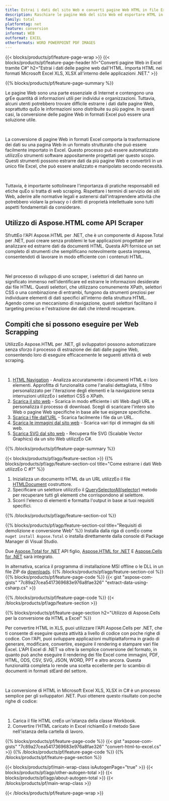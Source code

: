 ```yaml
---
title: Estrai i dati del sito Web e converti pagine Web HTML in file Excel utilizzEo C #
description: Raschiare le pagine Web del sito Web ed esportare HTML in documenti Microsoft Excel. Sviluppa applicazioni .NET per raschiare i dati dei siti Web nei formati XLS e XLSX.
family: total
platformtag: net
feature: conversion
informat: WEB
outformat: EXCEL
otherformats: WORD POWERPOINT PDF IMAGES
---
```

{{< blocks/products/pf/feature-page-wrap >}}
{{< blocks/products/pf/feature-page-header h1="Converti pagine Web in Excel tramite C#" h2="Estrai i dati delle pagine web dall'HTML. Importa HTML nei formati Microsoft Excel XLS, XLSX all'interno delle applicazioni .NET." >}}

{{% blocks/products/pf/feature-page-summary %}}

<p>Le pagine Web sono una parte essenziale di Internet e contengono una grEe quantità di informazioni utili per individui e organizzazioni. Tuttavia, alcuni utenti potrebbero trovare difficile estrarre i dati dalle pagine Web, soprattutto quEo le informazioni sono distribuite su più pagine. In questi casi, la conversione delle pagine Web in formati Excel può essere una soluzione utile.</p><br />
<p>La conversione di pagine Web in formati Excel comporta la trasformazione dei dati su una pagina Web in un formato strutturato che può essere facilmente importato in Excel. Questo processo può essere automatizzato utilizzEo strumenti software appositamente progettati per questo scopo. Questi strumenti possono estrarre dati da più pagine Web e convertirli in un unico file Excel, che può essere analizzato e manipolato secondo necessità.</p><br />

<p>Tuttavia, è importante sottolineare l'importanza di pratiche responsabili ed etiche quEo si tratta di web scraping. Rispettare i termini di servizio dei siti Web, aderire alle normative legali e astenersi dall'intraprendere attività che potrebbero violare la privacy o i diritti di proprietà intellettuale sono tutti aspetti fondamentali da considerare.</p>

<h2 class="heading-border">Utilizzo di Aspose.HTML come API Scraper</h2>

<p>SfruttEo l'API Aspose.HTML per .NET, che è un componente di Aspose.Total per .NET, puoi creare senza problemi le tue applicazioni progettate per analizzare ed estrarre dati da documenti HTML. Questa API fornisce un set completo di strumenti che semplificano notevolmente questa impresa, consentendoti di lavorare in modo efficiente con i contenuti HTML.</p><br />

<p>Nel processo di sviluppo di uno scraper, i selettori di dati hanno un significato immenso nell'identificare ed estrarre le informazioni desiderate dai file HTML. Questi selettori, che utilizzano comunemente XPath, selettori CSS o una combinazione di entrambi, fungono da strumenti preziosi per individuare elementi di dati specifici all'interno della struttura HTML. Agendo come un meccanismo di navigazione, questi selettori facilitano il targeting preciso e l'estrazione dei dati che intendi recuperare.</p>

<h2 class="heading-border">Compiti che si possono eseguire per Web Scrapping</h2>

<p>UtilizzEo Aspose.HTML per .NET, gli sviluppatori possono automatizzare senza sforzo il processo di estrazione dei dati dalle pagine Web, consentendo loro di eseguire efficacemente le seguenti attività di web scraping.</p><br />

1. [HTML Navigation](https://docs.aspose.com/html/net/html-navigation/) - Analizza accuratamente i documenti HTML e i loro elementi. Approfitta di funzionalità come l'analisi dettagliata, il filtro personalizzato per l'iterazione degli elementi e la navigazione senza interruzioni utilizzEo i selettori CSS o XPath.
2. [Scarica il sito web](https://docs.aspose.com/html/net/download-website/) - Scarica in modo efficiente i siti Web dagli URL e personalizza il processo di download. Scegli di scaricare l'intero sito Web o pagine Web specifiche in base alle tue esigenze specifiche.
3. [Scarica i file dall'URL](https://docs.aspose.com/html/net/download-file-from-url/) - Scarica facilmente i file da un URL.
4. [Scarica le immagini dal sito web](https://docs.aspose.com/html/net/download-images-from-website/) - Scarica vari tipi di immagini da siti web.
5. [Scarica SVG dal sito web](https://docs.aspose.com/html/net/download-svg-from-website/) - Recupera file SVG (Scalable Vector Graphics) da un sito Web utilizzEo C#.

{{% /blocks/products/pf/feature-page-summary  %}}

{{< blocks/products/pf/agp/feature-section >}}
{{% blocks/products/pf/agp/feature-section-col title="Come estrarre i dati Web utilizzEo C #?" %}}

1. Inizializza un documento HTML da un URL utilizzEo il file [HTMLDocument](https://reference.aspose.com/html/net/aspose.html/htmldocument/htmldocument/) costruttore.
2. Specificare un selettore utilizzEo il [QuerySelectorAll(selector)](https://reference.aspose.com/html/net/aspose.html.dom/document/queryselectorall/) metodo per recuperare tutti gli elementi che corrispondono al selettore.
3. Scorri l'elenco di elementi e formatta l'output in base ai tuoi requisiti specifici.
 
{{% /blocks/products/pf/agp/feature-section-col %}}

{{% blocks/products/pf/agp/feature-section-col title="Requisiti di demolizione e conversione Web" %}}
Installa dalla riga di comEo come ```nuget install Aspose.Total``` o installa direttamente dalla console di Package Manager di Visual Studio.

Due [Aspose.Total for .NET](https://products.aspose.com/total/net/) API figlio, [Aspose.HTML for .NET](https://products.aspose.com/html/net/) E [Aspose.Cells for .NET](https://products.aspose.com/cells/net/) sarà integrato.

In alternativa, scarica il programma di installazione MSI offline o le DLL in un file ZIP da [downloads](https://releases.aspose.com/total/net).
{{% /blocks/products/pf/agp/feature-section-col %}}
{{% blocks/products/pf/feature-page-code %}}
{{< gist "aspose-com-gists" "7c89a27cea5417369683e976a8fae326" "extract-data-using-csharp.cs" >}}

{{% /blocks/products/pf/feature-page-code %}}
{{< /blocks/products/pf/agp/feature-section >}}

{{% blocks/products/pf/feature-page-section  h2="Utilizzo di Aspose.Cells per la conversione da HTML a Excel" %}}
<p>Per convertire HTML in XLS, puoi utilizzare l'API Aspose.Cells per .NET, che ti consente di eseguire questa attività a livello di codice con poche righe di codice. Con l'API, puoi sviluppare applicazioni multipiattaforma in grado di generare, modificare, convertire, eseguire il rendering e stampare vari file Excel. L'API Excel di .NET va oltre la semplice conversione del formato, in quanto può anche eseguire il rendering dei file Excel come immagini, PDF, HTML, ODS, CSV, SVG, JSON, WORD, PPT e altro ancora. Questa funzionalità completa lo rende una scelta eccellente per lo scambio di documenti in formati stEard del settore.</p><br />

<p>La conversione di HTML in Microsoft Excel XLS, XLSX in C# è un processo semplice per gli sviluppatori .NET. Puoi ottenere questo risultato con poche righe di codice:</p><br />

1. Carica il file HTML creEo un'istanza della classe Workbook.
1. Convertire l'HTML caricato in Excel richiamEo il metodo Save nell'istanza della cartella di lavoro.

{{% blocks/products/pf/feature-page-code %}}
{{< gist "aspose-com-gists" "7c89a27cea5417369683e976a8fae326" "convert-html-to-excel.cs" >}}
{{% /blocks/products/pf/feature-page-code  %}}
{{% /blocks/products/pf/feature-page-section %}}

{{< blocks/products/pf/main-wrap-class isAutogenPage="true" >}}
{{< blocks/products/pf/agp/other-autogen-total >}}
{{< blocks/products/pf/agp/about-autogen-total >}}
{{< /blocks/products/pf/main-wrap-class >}}

{{< /blocks/products/pf/feature-page-wrap >}}